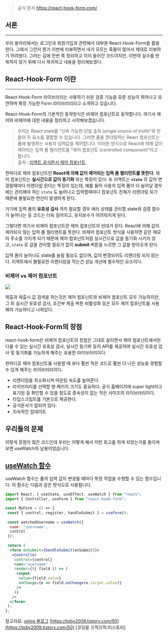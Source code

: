 
>  공식 문서
>  https://react-hook-form.com/


## 서론
---

우리 동아리에서는 로그인과 회원가입과 관련해서 대부분 React-Hook-Form을 활용한다. 그래서 그런지 뭔가 이번에 리뷰하면서 내가 모르는 훅들이 많아서 제대로 리뷰하기 어려웠다. 그러는 김에 한번 쭉 정리하고 이미 들어간 코드이지만, 이번의 실수를 반복하지 않기 위해 다시 복귀하고 내용을 정리해보겠다.


## React-Hook-Form 이란
---
React-Hook-Form 라이브러리는 사용하기 쉬운 검증 기능을 갖춘 성능이 뛰어나고 유연하며 확장 가능한 Form 라이브러리라고 소개하고 있습니다. 

React-Hook-Form의 기본적인 동작방식은 비제어 컴포넌트로 동작합니다. 여기서 제어와 비제어에 대한 내용을 정리하고 시작해보겠습니다.

>우리는 React state를 “신뢰 가능한 단일 출처 (single source of truth)“로 만들어 두 요소를 결합할 수 있습니다. 그러면 폼을 렌더링하는 React 컴포넌트는 폼에 발생하는 사용자 입력값을 제어합니다. 이러한 방식으로 React에 의해 값이 제어되는 입력 폼 엘리먼트를 “제어 컴포넌트 (controlled component)“라고 합니다.  
  출처 : [리액트 공식문서 제어 컴포넌트](https://ko.reactjs.org/docs/forms.html#controlled-components)

한마디로 제어 컴포넌트란 **React에 의해 값이 제어되는 입력 폼 엘리먼트를 뜻한다**.
제어 컴포넌트는 **실시간으로 값이 동기화** 되는 특징이 있다. 또 리액트는 **`state`** 의 값이 변경될때마다 리렌더링 된다는 특징이 있는데, 예를 들어 사용자 입력 폼이 더 늘어날 경우에는 관리해야 하는 `state` 도 늘어나고 입력할때마다 컴포넌트 전체가 리렌더링 되기 때문에 불필요한 연산이 발생하게 된다.

거기에 입력 폼의 **유효성 검사** 까지 필요할 경우 에러 상태를 관리할 state와 검증 함수가 늘어나는 등 코드는 더욱 길어지고, 유지보수가 어려워지게 된다.

그렇다면 여기서 비제어 컴포넌트란 제어 컴포넌트의 반대가 된다. React에 의해 값이 제어되지 않는 입력 폼 엘리멘트를 뜻한다.
비제어 컴포넌트 방식을 사용하면 같은 메모리 주소를 가지게 되기 때문에 제어 컴포넌트처럼 실시간으로 값을 동기화 시키지 않고, `state` 로 값을 관리할 필요가 없이 **submit** 버튼을 누르면 그 값을 받아오게 된다.

입력 폼이 늘어나도 state를 늘릴 필요도 없으며, 값이 변경되어도 리렌더링 되지 않는다. 리액트에서 불필요한 리렌더링을 막는건 성능 개선에 필수적인 요소이다.

### 비제어 vs 제어 컴포넌트

![](https://i.imgur.com/BRZwCOr.png)

제출과 제출시 값 검색을 하는것은 제어 컴포넌트와 비제어 컴포넌트 모두 가능하지만, 그 외 실시간 유효성 검사, 조건부 제출 버튼 비활성화 등은 모두 제어 컴포넌트를 사용해야 가능하다고 나와있다.


## React-Hook-Form의 장점
react-hook-form은 비제어 컴포넌트의 장점은 그대로 살리면서 제어 컴포넌트에서만 다룰 수 있는 실시간 유효성 검사, 실시간 동기화 등의 API를 제공하여 실시간 유효성 검사 및 동기화를 가능하게 해주는 유용한 라이브러리이다. 

한마디로 제어 컴포넌트를 사용할 때 보다 훨씬 적은 코드로 훨씬 더 나은 성능을 경험할 수 있게 해주는 라이브러리이다.

- 리렌더링을 최소화시켜 마운팅 속도를 높여준다.
- 라이브러리를 선택할 땐 패키지 크기도 중요하다. 공식 홈페이지에 super light라고 표기된 걸 확인할 수 있을 정도로 종속성이 없는 작은 사이즈의 라이브러리이다.
- 타입스크립트를 기본으로 제공한다.
- 공식문서가 잘되어 있다.
- 지속적인 업데이트

## 우리들의 문제 

이렇게 장점이 많은 코드인데 우리는 어떻게 해서 이런 회고를 하게 되었는가를 돌이켜보면 useWatch의 남용이었습니다.

## [useWatch 함수](#useWatch%20%ED%95%A8%EC%88%98-1)

useWatch 함수는 폼의 입력 값이 변경될 때마다 특정 작업을 수행할 수 있는 함수입니다. 이 함수는 다음과 같은 방식으로 사용됩니다.

```jsx
import React, { useState, useEffect, useWatch } from "react";
import { Controller, useForm } from "react-hook-form";

const MyForm = () => {
 const { control, register, handleSubmit } = useForm();
 
 const watchedUsername = useWatch({
  name: 'username',
  control
 });
 
 return (
  <form onSubmit={handleSubmit(onSubmit)}>
   <Controller
    control={control}
    name="username"
    render={({ field }) => (
     <input
      value={field.value}
      onChange={e => field.onChange(e.target.value)}
     />
    )}
   />
  </form>
 );
};
```


참고자료: [velog 블로그](https://velog.io/@jellyjw/React-hook-form-%EC%99%9C-%EC%93%B8%EA%B9%8C-%EC%84%B8%EA%B0%9C%EC%9D%98-%ED%94%84%EB%A1%9C%EC%A0%9D%ED%8A%B8-%EC%A0%81%EC%9A%A9%EA%B8%B0) [https://toby2009.tistory.com/50](https://toby2009.tistory.com/50) [코딩을 끄적끄적:티스토리]